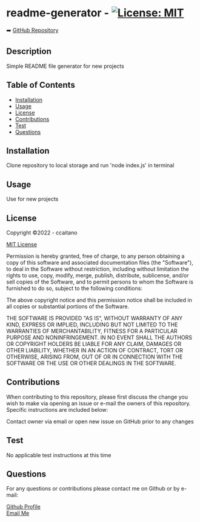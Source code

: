 
# readme-generator - [![License: MIT](https://img.shields.io/badge/License-MIT-yellow.svg)](https://opensource.org/licenses/MIT)

<!-- Remove Line Below if project is not published to GitHub -->
➡️ [GitHub Repository](https://github.com/ccaitano/readme-generator)
    
## **Description**
    
Simple README file generator for new projects
    
## **Table of Contents**
    
- [Installation](#installation)
- [Usage](#usage)
- [License](#license)
- [Contributions](#contributions)
- [Test](#test)
- [Questions](#questions)
    
## **Installation**
    
Clone repository to local storage and run 'node index.js' in terminal
    
## **Usage**
    
Use for new projects
    
## **License**
    
Copyright &copy;2022 - ccaitano
  
<p>

[MIT License](https://opensource.org/licenses/MIT)

Permission is hereby granted, free of charge, to any person obtaining a copy of this software and associated documentation files (the "Software"), to deal in the Software without restriction, including without limitation the rights to use, copy, modify, merge, publish, distribute, sublicense, and/or sell copies of the Software, and to permit persons to whom the Software is furnished to do so, subject to the following conditions:
        
The above copyright notice and this permission notice shall be included in all copies or substantial portions of the Software.
          
THE SOFTWARE IS PROVIDED "AS IS", WITHOUT WARRANTY OF ANY KIND, EXPRESS OR IMPLIED, INCLUDING BUT NOT LIMITED TO THE WARRANTIES OF MERCHANTABILITY, FITNESS FOR A PARTICULAR PURPOSE AND NONINFRINGEMENT. IN NO EVENT SHALL THE AUTHORS OR COPYRIGHT HOLDERS BE LIABLE FOR ANY CLAIM, DAMAGES OR OTHER LIABILITY, WHETHER IN AN ACTION OF CONTRACT, TORT OR OTHERWISE, ARISING FROM, OUT OF OR IN CONNECTION WITH THE SOFTWARE OR THE USE OR OTHER DEALINGS IN THE SOFTWARE.
        
</p>
    
## **Contributions**

When contributing to this repository, please first discuss the change you wish to make via opening an issue or e-mail the owners of this repository. Specific instructions are included below:

Contact owner via email or open new issue on GitHub prior to any changes

## **Test**

No applicable test instructions at this time

## **Questions**
    
For any questions or contributions please contact me on Github or by e-mail:
    
[Github Profile](https://www.github.com/ccaitano)  
[Email Me](mailto:cheryl.caitano@gmail.com)
    